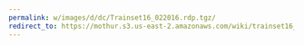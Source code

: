```yaml
---
permalink: w/images/d/dc/Trainset16_022016.rdp.tgz/
redirect_to: https://mothur.s3.us-east-2.amazonaws.com/wiki/trainset16_022016.rdp.tgz
---
```


